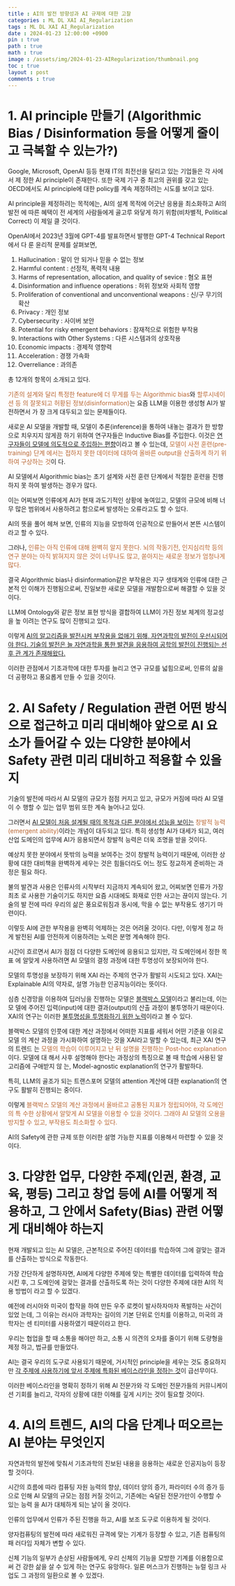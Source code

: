 ```yaml
---
title : AI의 발전 방향성과 AI 규제에 대한 고찰
categories : ML DL XAI AI_Regularization
tags : ML DL XAI AI_Regularization
date : 2024-01-23 12:00:00 +0900
pin : true
path : true
math : true
image : /assets/img/2024-01-23-AIRegularization/thumbnail.png
toc : true
layout : post
comments : true
---
```


# 1. AI principle 만들기 (Algorithmic Bias / Disinformation 등을 어떻게 줄이고 극복할 수 있는가?)

Google, Microsoft, OpenAI 등등 현재 IT의 최전선을 달리고 있는 기업들은 각 사에서 제
정한 AI principle이 존재한다. 또한 국제 기구 중 최고의 권위를 갖고 있는 OECD에서도 AI
principle에 대한 policy를 계속 제정하려는 시도를 보이고 있다.

AI principle을 제정하려는 목적에는, AI의 설계 목적에 어긋난 응용을 최소화하고 AI의 발전
에 따른 혜택이 전 세계의 사람들에게 골고루 와닿게 하기 위함(비차별적, Political Correct)
이 제일 클 것이다.

OpenAI에서 2023년 3월에 GPT-4를 발표하면서 발행한 GPT-4 Technical Report에서 다
룬 윤리적 문제를 살펴보면,

1. Hallucination : 말이 안 되거나 믿을 수 없는 정보
2. Harmful content : 선정적, 폭력적 내용
3. Harms of representation, allocation, and quality of sevice : 혐오 표현
4. Disinformation and influence operations : 허위 정보와 사회적 영향
5. Proliferation of conventional and unconventional weapons : 신/구 무기의 확산
6. Privacy : 개인 정보
7. Cybersecurity : 사이버 보안
8. Potential for risky emergent behaviors : 잠재적으로 위험한 부작용
9. Interactions with Other Systems : 다른 시스템과의 상호작용
10. Economic impacts : 경제적 영향력
11. Acceleration : 경쟁 가속화
12. Overreliance : 과의존

총 12개의 항목이 소개되고 있다.

<span style="color:#BA6835">기존의 설계와 달리 특정한 feature에 더 무게를 두는 Algorithmic bias</span>와 <span style="color:#BA6835">할루시네이션 등
의 잘못되고 허황된 정보(disinformation)</span>는 요즘 LLM을 이용한 생성형 AI가 발전하면서 가
장 크게 대두되고 있는 문제들이다.

새로운 AI 모델을 개발할 때, 모델이 추론(inference)을 통하여 내놓는 결과가 한 방향으로
치우지지 않게끔 하기 위하여 연구자들은 Inductive Bias를 주입한다. 이것은 <U>연구자들이
모델에 의도적으로 주입하는 편향</U>이라고 볼 수 있는데, <span style="color:#BA6835">모델이 사전 훈련(pre-training) 단계
에서는 접하지 못한 데이터에 대하여 올바른 output을 산출하게 하기 위하여 구상하는 것</span>이
다.

AI 모델에서 Algorithmic bias는 초기 설계와 사전 훈련 단계에서 적절한 훈련을 진행하지
못 하여 발생하는 경우가 많다.

이는 어찌보면 인류에게 AI가 현재 과도기적인 상황에 놓여있고, 모델의 규모에 비해 너무
많은 범위에서 사용하려고 함으로써 발생하는 오류라고도 할 수 있다.

AI의 뜻을 풀어 헤쳐 보면, 인류의 지능을 모방하여 인공적으로 만들어서 본뜬 시스템이라고
할 수 있다.

그러나, <span style="color:#BA6835">인류는 아직 인류에 대해 완벽히 알지 못한다. 뇌의 작동기전, 인지심리학 등의 연구
분야는 아직 밝혀지지 않은 것이 너무나도 많고, 쏟아지는 새로운 정보가 엄청나게 많다.</span>

결국 Algorithmic bias나 disinformation같은 부작용은 지구 생태계와 인류에 대한 근본적
인 이해가 진행됨으로써, 진일보한 새로운 모델을 개발함으로써 해결할 수 있을 것이다.

LLM에 Ontology와 같은 정보 표현 방식을 결합하여 LLM이 가진 정보 체계의 정교성을 높
이려는 연구도 많이 진행되고 있다.

이렇게 <U>AI의 알고리즘을 발전시켜 부작용을 없애기 위해, 자연과학의 발전이 우선시되어야
한다. 기술의 발전은 늘 자연과학을 통한 발견을 응용하여 공학의 발전이 진행되는 선후 관
계가 존재해왔다.</U>

이러한 관점에서 기초과학에 대한 투자를 늘리고 연구 규모를 넓힘으로써, 인류의 삶을 더
공평하고 풍요롭게 만들 수 있을 것이다.

# 2. AI Safety / Regulation 관련 어떤 방식으로 접근하고 미리 대비해야 앞으로 AI 요소가 들어갈 수 있는 다양한 분야에서 Safety 관련 미리 대비하고 적용할 수 있을지

기술의 발전에 따라서 AI 모델의 규모가 점점 커지고 있고, 규모가 커짐에 따라 AI 모델이 수
행할 수 있는 업무 범위 또한 계속 늘어나고 있다.

그러면서 <U>AI 모델이 처음 설계될 때의 목적과 다른 분야에서 성능을 보이는</U> <span style="color:#BA6835">창발적 능력
(emergent ability)</span>이라는 개념이 대두되고 있다. 특히 생성형 AI가 대세가 되고, 여러 산업
도메인의 업무에 AI가 응용되면서 창발적 능력은 더욱 조명을 받을 것이다.

예상치 못한 분야에서 뜻밖의 능력을 보여주는 것이 창발적 능력이기 때문에, 이러한 상황에
대한 대비책을 완벽하게 세우는 것은 힘들더라도 어느 정도 정교하게 준비하는 과정은 필요
하다.

불의 발견과 사용은 인류사의 시작부터 지금까지 계속되어 왔고, 어찌보면 인류가 가장 최초
로 사용한 기술이기도 하지만 요즘 시대에도 화재로 인한 사고는 끊이지 않는다. 기술의 발
전에 따라 우리의 삶은 풍요로워짐과 동시에, 막을 수 없는 부작용도 생기기 마련이다.

이렇듯 AI에 관한 부작용을 완벽히 억제하는 것은 어려울 것이다. 다만, 이렇게 정교
하게 발전된 AI를 안전하게 이용하려는 노력은 분명 계속해야 한다.

시간이 흐르면서 AI가 점점 더 다양한 도메인에 응용되고 있지만, 각 도메인에서 정한 목표
에 알맞게 사용하려면 AI 모델의 결정 과정에 대한 투명성이 보장되어야 한다.

모델의 투명성을 보장하기 위해 XAI 라는 주제의 연구가 활발히 시도되고 있다. XAI는
Explainable AI의 약자로, 설명 가능한 인공지능이라는 뜻이다.

심층 신경망을 이용하여 딥러닝을 진행하는 모델은 <U>블랙박스 모델</U>이라고 불리는데, 이는 모
델에 주어진 입력(input)에 대한 결과(output)의 산출 과정이 불투명하기 때문이다. XAI의
연구는 이러한 <U>불투명성을 투명화하기 위한 노력</U>이라고 볼 수 있다.

블랙박스 모델의 인풋에 대한 계산 과정에서 어떠한 지표를 세워서 어떤 기준을 이유로 모델
의 계산 과정을 가시화하여 설명하는 것을 XAI라고 말할 수 있는데, 최근 XAI 연구의 트렌드
는 <span style="color:#BA6835">모델의 학습이 이루어지고 난 뒤 설명을 진행하는 Post-hoc explanation</span>이다. 모델에 대
해서 사후 설명해야 한다는 과정상의 특징으로 볼 때 학습에 사용된 알고리즘에 구애받지 않
는, Model-agnostic explanation의 연구가 활발하다.

특히, LLM의 골조가 되는 트랜스포머 모델의 attention 계산에 대한 explanation의 연구도
활발히 진행되는 중이다.

이렇게 <span style="color:#BA6835">블랙박스 모델의 계산 과정에서 올바르고 공통된 지표가 정립되어야, 각 도메인의 특
수한 상황에서 알맞게 AI 모델을 이용할 수 있을 것이다. 그래야 AI 모델의 오용을 방지할 수
있고, 부작용도 최소화할 수 있다.</span>

AI의 Safety에 관한 규제 또한 이러한 설명 가능한 지표를 이용해서 마련할 수 있을 것이다.

# 3. 다양한 업무, 다양한 주제(인권, 환경, 교육, 평등) 그리고 창업 등에 AI를 어떻게 적용하고, 그 안에서 Safety(Bias) 관련 어떻게 대비해야 하는지

현재 개발되고 있는 AI 모델은, 근본적으로 주어진 데이터를 학습하여 그에 걸맞는 결과를
산출하는 방식으로 작동한다.

가장 간단하게 설명하자면, AI에게 다양한 주제에 맞는 특별한 데이터를 입력하여 학습시킨
후, 그 도메인에 걸맞는 결과를 산출하도록 하는 것이 다양한 주제에 대한 AI의 적용 방법이
라고 할 수 있겠다.

예전에 러시아와 미국이 합작을 하여 만든 우주 로켓이 발사하자마자 폭발하는 사건이 있었
는데, 그 이유는 러시아 과학자는 길이의 기본 단위로 인치를 이용하고, 미국의 과학자는 센
티미터를 사용하였기 때문이라고 한다.

우리는 협업을 할 때 소통을 해야만 하고, 소통 시 의견의 오차를 줄이기 위해 도량형을 제정
하고, 법규를 만들었다.

AI는 결국 우리의 도구로 사용되기 때문에, 거시적인 principle을 세우는 것도 중요하지만 <U>각
주제에 사용하기에 앞서 주제에 특화된 베이스라인을 정하는 것</U>이 급선무이다.

이러한 베이스라인을 명확히 정하기 위해 AI 전문가와 각 도메인 전문가들의 커뮤니케이션
기회를 늘리고, 각자의 상황에 대한 이해를 깊게 시키는 것이 필요할 것이다.

# 4. AI의 트렌드, AI의 다음 단계나 떠오르는 AI 분야는 무엇인지

자연과학의 발전에 맞춰서 기초과학의 진보된 내용을 응용하는 새로운 인공지능이 등장할
것이다.

시간의 흐름에 따라 컴퓨팅 자원 능력의 향상, 데이터 양의 증가, 파라미터 수의 증가 등으로
인해 AI 모델의 규모는 점점 커질 것이고, 기존에는 숙달된 전문가만이 수행할 수 있는 능력
을 AI가 대체하게 되는 날이 올 것이다.

인류의 업무에서 인류가 주된 진행을 하고, AI를 보조 도구로 이용하게 될 것이다.

양자컴퓨팅의 발전에 따라 새로워진 규격에 맞는 기계가 등장할 수 있고, 기존 컴퓨팅의 패
러다임 자체가 변할 수 있다.

신체 기능의 일부가 손상된 사람들에게, 우리 신체의 기능을 모방한 기계를 이용함으로써 건
강한 삶을 살 수 있게 하는 연구도 유망하다. 일론 머스크가 진행하는 뉴럴 링크 사업도 그
과정의 일환으로 볼 수 있겠다.